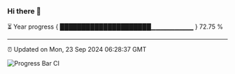 ### Hi there 👋

⏳ Year progress { █████████████████████▁▁▁▁▁▁▁▁▁ } 72.75 %

---

⏰ Updated on Mon, 23 Sep 2024 06:28:37 GMT

![Progress Bar CI](https://github.com/liununu/liununu/workflows/Progress%20Bar%20CI/badge.svg)
